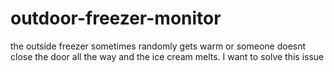 # outdoor-freezer-monitor
the outside freezer sometimes randomly gets warm or someone doesnt close the door all the way and the ice cream melts. I want to solve this issue
